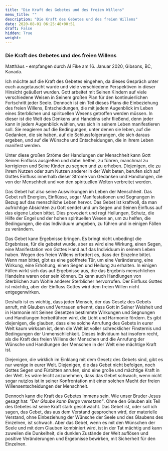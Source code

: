 ```yaml
---
title: "Die Kraft des Gebetes und des freien Willens"
menu_title: ""
description: "Die Kraft des Gebetes und des freien Willens"
date: 2020-08-01 06:25:48+00:51
draft: False
hidden: True
weight:
---
```

### Die Kraft des Gebetes und des freien Willens

Matthäus - empfangen durch Al Fike am 16. Januar 2020, Gibsons, BC, Kanada.

Ich möchte auf die Kraft des Gebetes eingehen, da dieses Gespräch unter euch ausgetauscht wurde und viele verschiedene Perspektiven in dieser Hinsicht geäußert wurden. Gott arbeitet mit Seinen Kindern auf viele verschiedene Weisen in Seinem großen Plan für den kontinuierlichen Fortschritt jeder Seele. Dennoch ist ein Teil dieses Plans die Einbeziehung des freien Willens, Entscheidungen, die mit jedem Augenblick im Leben eines Sterblichen und spirituellen Wesens getroffen werden müssen. In dieser ist die Welt des Denkens und Handelns sehr fließend, denn jeder kann in jedem Augenblick wählen, was sich in seinem Leben manifestieren soll. Sie reagieren auf die Bedingungen, unter denen sie leben, auf die Gedanken, die sie haben, auf die Schlussfolgerungen, die sich daraus ergeben, und auf die Wünsche und Entscheidungen, die in ihrem Leben manifest werden.  

Unter diese großen Ströme der Handlungen der Menschheit kann Gott Seinen Einfluss ausgießen und dabei helfen, zu führen, manchmal zu korrigieren und Seine Kinder zu segnen und zu erheben. Diejenigen, die zu ihrem Nutzen oder zum Nutzen anderer in der Welt beten, berufen sich auf Gottes Einfluss innerhalb dieser Ströme von Gedanken und Handlungen, die von der Menschheit und von den spirituellen Welten verbreitet werden.  

Das Gebet hat also seine Auswirkungen im Leben der Menschheit. Das Gebet ruft Energien, Einflüsse, sogar Manifestationen und Segnungen in Bezug auf das menschliche Leben hervor. Das Gebet ist kraftvoll, da man aufrichtige Absichten zu Gott sendet und um Segen und Seinen Einfluss auf das eigene Leben bittet. Dies provoziert und regt Heilungen, Schutz, die Hilfe der Engel und der hohen spirituellen Wesen an, um zu helfen, die Bedingungen, die das Individuum umgeben, zu führen und in einigen Fällen zu verändern.  

Das Gebet kann Ergebnisse bringen. Es bringt nicht unbedingt die Ergebnisse, für die gebetet wurde, aber es wird eine Wirkung, einen Segen, eine Manifestation von Gottes Hand auf das Individuum in seinem Leben haben. Wegen des freien Willens erfordert es, dass der Einzelne bittet. Wenn man bittet, gibt es eine geöffnete Tür, um eine Veränderung, eine Wirkung, eine Erhöhung, einen Segen und Heilung zu erhalten. In einigen Fällen wirkt sich das auf Ergebnisse aus, die das Ergebnis menschlichen Handelns waren oder sein können. Es kann auch Handlungen von Sterblichen zum Wohle anderer Sterblicher hervorrufen. Der Einfluss Gottes ist mächtig, aber der Einfluss Gottes wird dem freien Willen nicht entgegenwirken.  

Deshalb ist es wichtig, dass jeder Mensch, der das Gesetz des Gebets anruft, mit Glauben und Vertrauen erkennt, dass Gott in Seiner Weisheit und in Harmonie mit Seinen Gesetzen bestimmte Wirkungen und Segnungen und Handlungen herbeiführen wird, die Licht und Harmonie fördern. Es gibt diejenigen, die glauben, dass eine solche Anrufung des Gebets in eurer Welt kaum wirksam ist, denn die Welt ist voller schrecklicher Finsternis und Bedingungen der Unmenschlichkeit. Dieses Individuum hat insofern recht, als die Kraft des freien Willens der Menschen und die Anrufung der Wünsche und Handlungen der Menschen in der Welt eine mächtige Kraft ist.

Diejenigen, die wirklich im Einklang mit dem Gesetz des Gebets sind, gibt es nur wenige in eurer Welt. Diejenigen, die das Gebet nicht befolgen, noch Gottes Segen und Fürbitten anrufen, sind eine große und mächtige Kraft in der Welt. Es wäre leicht anzunehmen, dass das Gebet schwach, wenn nicht sogar nutzlos ist in seiner Konfrontation mit einer solchen Macht der freien Willensentscheidungen der Menschheit.  

Dennoch kann die Kraft des Gebetes immens sein. Wie unser Bruder Jesus gesagt hat: *"Der Glaube kann Berge versetzen"*. Ohne den Glauben als Teil des Gebetes ist seine Kraft stark geschwächt. Das Gebet ist, oder soll ich sagen, das Gebet, das aus dem Verstand gesprochen wird, der materielle Verstand, ohne Einbeziehung der Wünsche der Seele und des Glaubens des Einzelnen, ist schwach. Aber das Gebet, wenn es mit den Wünschen der Seele und mit dem Glauben kombiniert wird, ist in der Tat mächtig und kann zuweilen die Dunkelheit, die dunklen Zustände der Welt auflösen und positive Veränderungen und Ergebnisse bewirken, mit Sicherheit für den Einzelnen. 
